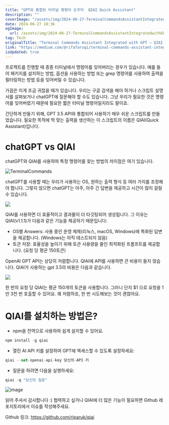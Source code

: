 ```yaml
---
title: "GPT와 통합된 터미널 명령어 도우미  QIAI Quick Assistant"
description: ""
coverImage: "/assets/img/2024-06-27-TerminalCommandsAssistantIntegratedwithGPTQIAIQuickAssistant_0.png"
date: 2024-06-27 18:36
ogImage:
  url: /assets/img/2024-06-27-TerminalCommandsAssistantIntegratedwithGPTQIAIQuickAssistant_0.png
tag: Tech
originalTitle: "Terminal Commands Assistant Integrated with GPT — QIAI (Quick Assistant)"
link: "https://medium.com/@rifafaruqi/terminal-commands-assistant-integrated-with-gpt-qiai-quick-assistant-fb249a686fb8"
isUpdated: true
---
```


프로젝트를 진행할 때 종종 터미널에서 명령어를 잊어버리는 경우가 있습니다. 예를 들어 패키지를 설치하는 방법, 옵션을 사용하는 방법 또는 grep 명령어를 사용하여 출력을 필터링하는 방법 등을 잊어버릴 수 있습니다.

가끔은 이게 조금 귀찮을 때가 있습니다. 우리는 구글 검색을 해야 하거나 스크립트 설명서를 살펴보거나 chatGPT에 질문해야 할 수도 있습니다. 그냥 우리가 필요한 것은 명령어를 잊어버렸기 때문에 필요한 짧은 터미널 명령어일지라도 말이죠.

간단하게 만들기 위해, GPT 3.5 API와 통합되어 사용하기 매우 쉬운 스크립트를 만들었습니다. 필요한 목적에 딱 맞는 출력을 생산하는 이 스크립트의 이름은 QIAI(Quick Assistant)입니다.

<div class="content-ad"></div>

# chatGPT vs QIAI

chatGPT와 QIAI를 사용하여 특정 명령어를 찾는 방법의 차이점은 여기 있습니다.

![TerminalCommands](/assets/img/2024-06-27-TerminalCommandsAssistantIntegratedwithGPTQIAIQuickAssistant_1.png)

chatGPT를 사용할 때는 우리가 사용하는 OS, 원하는 출력 형식 등 여러 가지를 조정해야 합니다. 그렇지 않으면 chatGPT는 아주, 아주 긴 답변을 제공하고 시간이 많이 걸릴 수 있습니다.

<div class="content-ad"></div>

<img src="/assets/img/2024-06-27-TerminalCommandsAssistantIntegratedwithGPTQIAIQuickAssistant_2.png" />

QIAI를 사용하면 더 효율적이고 결과물이 더 타깃팅되어 생성됩니다. 그 이유는 QIAI(v1.1.1)가 다음과 같은 기능을 제공하기 때문입니다:

- OS별 Answers: 사용 중인 운영 체제(리눅스, macOS, Windows)에 특화된 답변을 제공합니다. (Windows는 아직 테스트되지 않음)
- 토큰 저장: 효율성을 높이기 위해 토큰 사용량을 줄인 최적화된 프롬프트를 제공합니다. (요청 당 평균 150토큰)

OpenAI GPT API는 상당히 저렴합니다. QIAI에 API를 사용하면 큰 비용이 들지 않습니다. QIAI가 사용하는 gpt 3.5의 비용은 다음과 같습니다.

<img src="/assets/img/2024-06-27-TerminalCommandsAssistantIntegratedwithGPTQIAIQuickAssistant_3.png" />

<div class="content-ad"></div>

한 번의 요청 당 QIAI는 평균 150개의 토큰을 사용합니다. 그러니 단지 $1 으로 요청을 1만 3천 번 호출할 수 있어요. 꽤 저렴하죠, 한 번 시도해보는 것이 괜찮아요.

# QIAI를 설치하는 방법은?

- npm을 전역으로 사용하여 쉽게 설치할 수 있어요.

```js
npm install -g qiai
```

<div class="content-ad"></div>

- 열린 AI API 키를 설정하여 GPT에 액세스할 수 있도록 설정하세요:

```js
qiai --set-openai-api-key 당신의-API-키
```

- 질문을 하려면 다음을 실행하세요:

```js
qiai -q "당신의 질문"
```

<div class="content-ad"></div>

![image](https://miro.medium.com/v2/resize:fit:1400/1*NG3Cd5ZqCnYRm0W_ra6Org.gif)

읽어 주셔서 감사합니다 :)
협력하고 싶거나 QIAI에 더 많은 기능이 필요하면 Github 레포지토리에서 이슈를 작성해주세요.

Github 링크: https://github.com/riparuk/qiai
